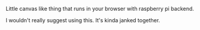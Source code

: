 Little canvas like thing that runs in your browser with raspberry pi backend.

I wouldn't really suggest using this. It's kinda janked together.
